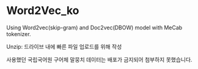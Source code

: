 # Word2Vec_ko
Using Word2vec(skip-gram) and Doc2vec(DBOW) model with MeCab tokenizer. 


Unzip: 드라이브 내에 빠른 파일 업로드를 위해 작성

사용했던 국립국어원 구어체 말뭉치 데이터는 배포가 금지되어 첨부하지 못했습니다.

